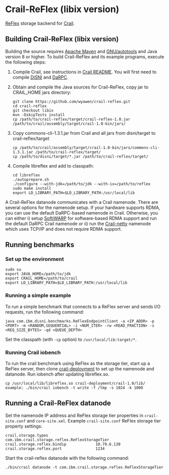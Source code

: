 # Crail-ReFlex (libix version)

[ReFlex](https://github.com/stanford-mast/reflex) storage backend for [Crail](https://github.com/zrlio/crail).


## Building Crail-ReFlex (libix version)

Building the source requires [Apache Maven](http://maven.apache.org/) and [GNU/autotools](http://www.gnu.org/software/autoconf/autoconf.html) and Java version 8 or higher.
To build Crail-ReFlex and its example programs, execute the following steps:

1. Compile Crail, see instructions in [Crail README](https://github.com/zrlio/crail). You will first need to compile [DiSNI](https://github.com/zrlio/disni) and [DaRPC](https://github.com/zrlio/darpc).

2. Obtain and compile the Java sources for Crail-ReFlex, copy jar to CRAIL\_HOME jars directory: 

   ```
   git clone https://github.com/wyawen/crail-reflex.git
   cd crail-reflex
   git checkout libix 
   mvn -DskipTests install
   cp /path/to/crail-reflex/target/crail-reflex-1.0.jar /path/to/crail/assembly/target/crail-1.0-bin/jars/
   ```

3. Copy commons-cli-1.3.1.jar from Crail and all jars from disni/target to crail-reflex/target
   ```
   cp /path/to/crail/assembly/target/crail-1.0-bin/jars/commons-cli-1.3.1.jar /path/to/crail-reflex/target/
   cp /path/to/disni/target/*.jar /path/to/crail-reflex/target/   
   ```

4. Compile libreflex and add to classpath: 
   
   ```
   cd libreflex 
   ./autoprepare.sh
   ./configure --with-jdk=/path/to/jdk --with-ix=/path/to/reflex
   sudo make install
   export LD_LIBRARY_PATH=$LD_LIBRARY_PATH:/usr/local/lib
   ```

A Crail-ReFlex datanode communicates with a Crail namenode. There are several options for the namenode setup. If your hardware supports RDMA, you can use the default DaRPC-based namenode in Crail. Otherwise, you can either i) setup [SoftiWARP](https://github.com/zrlio/softiwarp) for software-based RDMA support and run the default DaRPC Crail namenode or ii) run the [Crail-netty](https://github.com/zrlio/crail-netty) namenode which uses TCP/IP and does not require RDMA support.


## Running benchmarks
### Set up the environment 
   ```
   sudo su
   export JAVA_HOME=/path/to/jdk
   export CRAIL_HOME=/path/to/crail
   export LD_LIBRARY_PATH=$LD_LIBRARY_PATH:/usr/local/lib
   ```

### Running a simple example

To run a simple benchmark that connects to a ReFlex server and sends I/O requests, run the following command:

   ```
   java com.ibm.disni.benchmarks.ReFlexEndpointClient -a <IP_ADDR> -p <PORT> -m <RANDOM,SEQUENTIAL> -i <NUM_ITER> -rw <READ_FRACTION> -s <REQ_SIZE_BYTES> -qd <QUEUE_DEPTH>
   ```

Set the classpath (with `-cp` option) to `/usr/local/lib:target/*`. 

### Running Crail iobench 

To run the crail benchmark using ReFlex as the storage tier, start up a ReFlex server, then clone [crail-deployment](https://github.com/patrickstuedi/crail-deployment) to set up the namenode and datanode.  Run iobench after updating libreflex.so.  
  
   ```
   cp /usr/local/lib/libreflex.so crail-deployment/crail-1.0/lib/
   example: ./bin/crail iobench -t write -f /tmp -s 1024 -k 1000 
   ```

## Running a Crail-ReFlex datanode

Set the namenode IP address and ReFlex storage tier properties in `crail-site.conf` and `core-site.xml`. 
Example `crail-site.conf` ReFlex storage tier property settings:

   ```
   crail.storage.types                     com.ibm.crail.storage.reflex.ReFlexStorageTier
   crail.storage.reflex.bindip             10.79.6.130
   crail.storage.reflex.port               1234
   ```

Start the crail-reflex datanode with the following command:

   ```
   ./bin/crail datanode -t com.ibm.crail.storage.reflex.ReFlexStorageTier 
   ```
